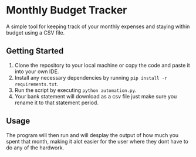 # Monthly Budget Tracker
A simple tool for keeping track of your monthly expenses and staying within budget using a CSV file.

## Getting Started
1. Clone the repository to your local machine or copy the code and paste it into your own IDE.
2. Install any necessary dependencies by running `pip install -r requirements.txt`.
3. Run the script by executing `python automation.py`.
4. Your bank statement will download as a csv file just make sure you rename it to that statement period.

## Usage
The program will then run and will desplay the output of how much you spent that month, making it alot easier for the user where they dont have to do any of the hardwork.